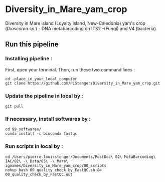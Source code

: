 # Diversity_in_Mare_yam_crop
Diversity in Mare island (Loyalty island, New-Caledonia) yam's crop (*Dioscorea sp*.) - DNA metabarcoding on ITS2 -(Fungi) and V4 (bacteria)

## Run this pipeline

### Installing pipeline :

First, open your terminal. Then, run these two command lines :

    cd -place_in_your_local_computer
    git clone https://github.com/PLStenger/Diversity_in_Mare_yam_crop.git

### Update the pipeline in local by :

    git pull
    
### If necessary, install softwares by :   

    cd 99_softwares/
    conda install -c bioconda fastqc

### Run scripts in local by :

    cd /Users/pierre-louisstenger/Documents/PostDoc\ 02\ MetaBarcoding\ IAC/02\ -\ Data/05\ -\ Mare\ ignames/Diversity_in_Mare_yam_crop/00_scripts
    nohup bash 00_quality_check_by_FastQC.sh &> 00_quality_check_by_FastQC.out
